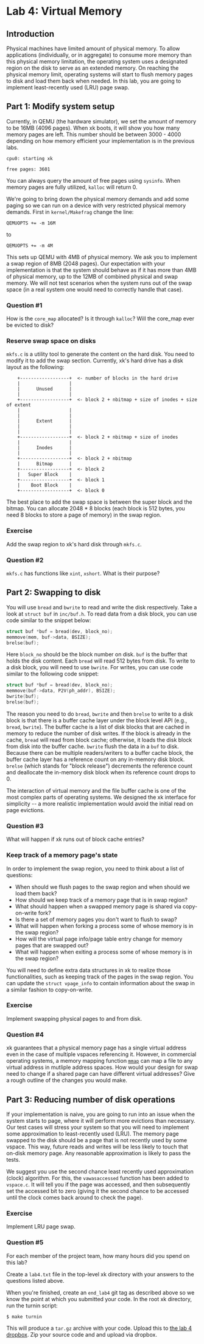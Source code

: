 # Lab 4: Virtual Memory

## Introduction
Physical machines have limited amount of physical memory. To allow applications
(individually, or in aggregate) to consume more memory than this physical memory
limitation, the operating system uses a designated region on the disk to serve as an extended memory.
On reaching the physical memory limit, operating systems will start to flush memory pages to disk
and load them back when needed. In this lab, you are going to implement least-recently used (LRU) page swap.

## Part 1: Modify system setup

Currently, in QEMU (the hardware simulator), we set the amount of memory to be 16MB (4096
pages). When xk boots, it will show you how many memory pages are left. This number should
be between 3000 - 4000 depending on how memory efficient your implementation is in the previous labs.
```
cpu0: starting xk

free pages: 3601
```
You can always query the amount of free pages using `sysinfo`. When memory pages are fully
utilized, `kalloc` will return 0.

We're going to bring down the physical memory demands and add some paging so we can run on
a device with very restricted physical memory demands. First in `kernel/Makefrag` change the line:
```
QEMUOPTS += -m 16M
```
to
```
QEMUOPTS += -m 4M
```

This sets up QEMU with 4MB of physical memory. We ask you to implement a swap region of 8MB
(2048 pages). Our expectation with your implementation is that the system should behave
as if it has more than 4MB of physical memory, up to the 12MB of combined physical and swap
memory. We will not test scenarios when the system runs out
of the swap space (in a real system one would need to correctly handle that case).


### Question #1
How is the `core_map` allocated? Is it through `kalloc`? Will the core_map ever be evicted to disk?

### Reserve swap space on disks
`mkfs.c` is a utility tool to generate the content on the hard disk. You need to modify it to add the swap section. Currently, xk's hard drive has a disk layout as the following:

```
	+------------------+  <- number of blocks in the hard drive
	|                  |
	|      Unused      |
	|                  |
	+------------------+  <- block 2 + nbitmap + size of inodes + size of extent
	|                  |
	|                  |
	|      Extent      |
	|                  |
	|                  |
	+------------------+  <- block 2 + nbitmap + size of inodes
	|                  |
	|      Inodes      |
	|                  |
	+------------------+  <- block 2 + nbitmap
	|      Bitmap      |
	+------------------+  <- block 2
	|   Super Block    |
	+------------------+  <- block 1
	|    Boot Block    |
	+------------------+  <- block 0
```

The best place to add the swap space is between the super block and the bitmap. You can
allocate 2048 * 8 blocks (each block is 512 bytes, you need 8 blocks to store a page of
memory) in the swap region.

### Exercise
Add the swap region to xk's hard disk through `mkfs.c`.

### Question #2
`mkfs.c` has functions like `xint`, `xshort`. What is their purpose?

## Part 2: Swapping to disk

You will use `bread` and `bwrite` to read and write the disk respectively. Take a look at
`struct buf` in `inc/buf.h`. To read data from a disk block, you can use code similar to
the snippet below:
```c
struct buf *buf = bread(dev, block_no);
memmove(mem, buf->data, BSIZE);
brelse(buf);
```
Here `block_no` should be the block number on disk. `buf` is the buffer that holds the disk
content. Each `bread` will read 512 bytes from disk. To write to a disk block, you will
need to use `bwrite`. For writes, you can use code similar to the following code snippet:
```c
struct buf *buf = bread(dev, block_no);
memmove(buf->data, P2V(ph_addr), BSIZE);
bwrite(buf);
brelse(buf);
```

The reason you need to do `bread`, `bwrite` and then `brelse` to write to a disk block is that
there is a buffer cache layer under the block level API (e.g., `bread`, `bwrite`).
The buffer cache is a list of disk blocks that are cached in memory to reduce the number
of disk writes. If the block is already in the cache, `bread` will read from block cache;
otherwise, it loads the disk block from disk into the buffer cache. `bwrite` flush the
data in a `buf` to disk. Because there can be multiple readers/writers to a buffer cache block,
the buffer cache layer has a reference count on any in-memory disk block. `brelse` (which stands for
"block release") decrements the reference count and deallocate the in-memory disk block
when its reference count drops to 0.

The interaction of virtual memory and the file buffer cache is one of the most complex
parts of operating systems. We designed the xk interface for simplicity -- a more realistic
implementation would avoid the initial read on page evictions.

### Question #3
What will happen if xk runs out of block cache entries?

### Keep track of a memory page's state

In order to implement the swap region, you need to think about a list of questions:
- When should we flush pages to the swap region and when should we load them back?
- How should we keep track of a memory page that is in swap region?
- What should happen when a swapped memory page is shared via copy-on-write fork?
- Is there a set of memory pages you don't want to flush to swap?
- What will happen when forking a process some of whose memory is in the swap region?
- How will the virtual page info/page table entry change for memory pages that are swapped out?
- What will happen when exiting a process some of whose memory is in the swap region?

You will need to define extra data structures in xk to realize those functionalities, such as
keeping track of the pages in the swap region. You can update the `struct vpage_info` to
contain information about the swap in a similar fashion to copy-on-write.

### Exercise
Implement swapping physical pages to and from disk.

### Question #4
xk guarantees that a physical memory page has a single virtual address even in the case of
multiple vspaces referencing it. However, in commercial operating systems, a memory mapping
function [`mmap`](http://man7.org/linux/man-pages/man2/mmap.2.html) can map a file to any
virtual address in mutliple address spaces. How would your design for swap need to change
if a shared page can have different virtual addresses? Give a rough outline of the changes
you would make.

## Part 3: Reducing number of disk operations
If your implementation is naive, you are going to run into an issue when
the system starts to page, where it will perform more evictions than necessary.
Our test cases will stress your system so that you will need to implement
some approximation to least-recently used (LRU).
The memory page swapped to the disk should be a page that is not recently used by some vspace.
This way, future reads and writes will be less likely to touch that on-disk memory page. Any reasonable approximation is likely to pass the tests.

We suggest you use the second chance least recently used approximation (clock) algorithm.
For this, the `vawasaccessed` function has been added to `vspace.c`. It will tell you if
the page was accessed, and then subsequently set the accessed bit to zero (giving it the
second chance to be accessed until the clock comes back around to check the page).

### Exercise
Implement LRU page swap.

### Question #5
For each member of the project team, how many hours did you
spend on this lab?

Create a `lab4.txt` file in the top-level xk directory with
your answers to the questions listed above.

When you're finished, create an `end_lab4` git tag as described above so we know the point at which you
submitted your code. In the root xk directory, run the turnin script:
```
$ make turnin
```
This will produce a `tar.gz` archive with your code. Upload this to [the lab 4 dropbox](
https://canvas.uw.edu/courses/1124225/assignments/4098106).
Zip your source code and and upload via dropbox.
